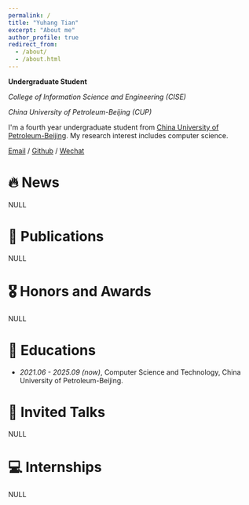 ```yaml
---
permalink: /
title: "Yuhang Tian"
excerpt: "About me"
author_profile: true
redirect_from: 
  - /about/
  - /about.html
---
```


<span class='anchor' id='about-me'></span>





**Undergraduate Student**

*College of Information Science and Engineering (CISE)*  

*China University of Petroleum-Beijing (CUP)*  

I'm a fourth year undergraduate student from [China University of Petroleum-Beijing](https://cup.edu.cn/). My research interest includes computer science.

[Email](mailto:tyhcup@163.com) / [Github](https://github.com/yh-tian) / [Wechat](../images/wechat.jpg)

# 🔥 News

NULL

# 📝 Publications 

NULL

# 🎖 Honors and Awards

NULL

# 📖 Educations
- *2021.06 - 2025.09 (now)*, Computer Science and Technology, China University of Petroleum-Beijing.

# 💬 Invited Talks

NULL

# 💻 Internships

NULL
